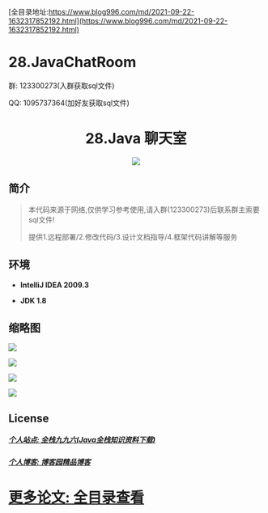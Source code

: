 [全目录地址:https://www.blog996.com/md/2021-09-22-1632317852192.html](https://www.blog996.com/md/2021-09-22-1632317852192.html)
# 28.JavaChatRoom

<p>群: 123300273(入群获取sql文件)</p>
<p>QQ: 1095737364(加好友获取sql文件)</p>

<p><h1 align="center">28.Java 聊天室</h1></p>


<p align="center">
	<img src="https://img.shields.io/badge/jdk-1.8-orange.svg"/>
</p>

## 简介

> 本代码来源于网络,仅供学习参考使用,请入群(123300273)后联系群主索要sql文件!
>
> 提供1.远程部署/2.修改代码/3.设计文档指导/4.框架代码讲解等服务

## 环境

- <b>IntelliJ IDEA 2009.3</b>

- <b>JDK 1.8</b>


## 缩略图

![](https://img2020.cnblogs.com/blog/588112/202012/588112-20201206125610462-678993468.png)

![](https://img2020.cnblogs.com/blog/588112/202012/588112-20201206125617250-23361310.png)

![](https://img2020.cnblogs.com/blog/588112/202012/588112-20201206125624176-1897573482.png)

![](https://img2020.cnblogs.com/blog/588112/202012/588112-20201206125633506-972461891.png)


## License

##### [个人站点: 全栈九九六(Java全栈知识资料下载)](https://www.blog996.com/)
##### [个人博客: 博客园精品博客](https://www.cnblogs.com/yysbolg/)
# [更多论文: 全目录查看](https://www.blog996.com/md/2021-09-22-1632317852192.html)




